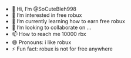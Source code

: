 - 👋 Hi, I’m @SoCuteBleh998
- 👀 I’m interested in free robux
- 🌱 I’m currently learning how to earn free robux
- 💞️ I’m looking to collaborate on ...
- 📫 How to reach me 10000 rbx
- 😄 Pronouns: i like robux
- ⚡ Fun fact: robux is not for free anywhere

<!---
SoCuteBleh998/SoCuteBleh998 is a ✨ special ✨ repository because its `README.md` (this file) appears on your GitHub profile.
You can click the Preview link to take a look at your changes.
--->
